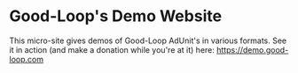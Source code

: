 # Good-Loop's Demo Website

This micro-site gives demos of Good-Loop AdUnit's in various formats. See it in action (and make a donation while you're at it) here: <https://demo.good-loop.com>
